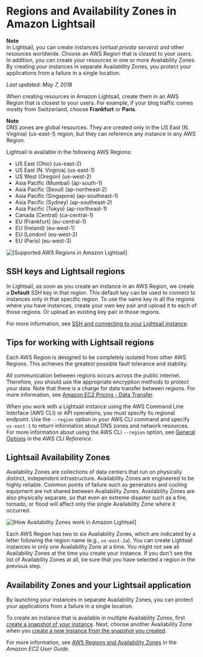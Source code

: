 # Regions and Availability Zones in Amazon Lightsail<a name="understanding-regions-and-availability-zones-in-amazon-lightsail"></a>

**Note**  
In Lightsail, you can create instances \(*virtual private servers*\) and other resources worldwide\. Choose an AWS Region that is closest to your users\. In addition, you can create your resources in one or more Availability Zones\. By creating your instances in separate Availability Zones, you protect your applications from a failure in a single location\.

 *Last updated: May 7, 2018* 

When creating resources in Amazon Lightsail, create them in an AWS Region that is closest to your users\. For example, if your blog traffic comes mostly from Switzerland, choose **Frankfurt** or **Paris**\.

**Note**  
DNS zones are global resources\. They are created only in the US East \(N\. Virginia\) \(us\-east\-1\) region, but they can reference any instance in any AWS Region\.

Lightsail is available in the following AWS Regions:
+ US East \(Ohio\) \(us\-east\-2\)
+ US East \(N\. Virginia\) \(us\-east\-1\)
+ US West \(Oregon\) \(us\-west\-2\)
+ Asia Pacific \(Mumbai\) \(ap\-south\-1\)
+ Asia Pacific \(Seoul\) \(ap\-northeast\-2\)
+ Asia Pacific \(Singapore\) \(ap\-southeast\-1\)
+ Asia Pacific \(Sydney\) \(ap\-southeast\-2\)
+ Asia Pacific \(Tokyo\) \(ap\-northeast\-1\)
+ Canada \(Central\) \(ca\-central\-1\)
+ EU \(Frankfurt\) \(eu\-central\-1\)
+ EU \(Ireland\) \(eu\-west\-1\)
+ EU \(London\) \(eu\-west\-2\)
+ EU \(Paris\) \(eu\-west\-3\)

![\[Supported AWS Regions in Amazon Lightsail\]](https://d9yljz1nd5001.cloudfront.net/en_us/a7664053563006144d6133a21b463972/images/amazon-lightsail-regions_720.png)

## SSH keys and Lightsail regions<a name="ssh-keys-and-regions"></a>

In Lightsail, as soon as you create an instance in an AWS Region, we create a **Default** SSH key in that region\. This default key can be used to connect to instances only in that specific region\. To use the same key in all the regions where you have instances, create your own key pair and upload it to each of those regions\. Or upload an existing key pair in those regions\.

For more information, see [SSH and connecting to your Lightsail instance](understanding-ssh-in-amazon-lightsail.md)\.

## Tips for working with Lightsail regions<a name="tips-working-with-regions"></a>

Each AWS Region is designed to be completely isolated from other AWS Regions\. This achieves the greatest possible fault tolerance and stability\.

All communication between regions occurs across the public internet\. Therefore, you should use the appropriate encryption methods to protect your data\. Note that there is a charge for data transfer between regions\. For more information, see [Amazon EC2 Pricing \- Data Transfer](https://aws.amazon.com/ec2/pricing/on-demand/#Data_Transfer)\.

When you work with a Lightsail instance using the AWS Command Line Interface \(AWS CLI\) or API operations, you must specify its regional endpoint\. Use the `--region` option in your AWS CLI command and specify `us-east-1` to return information about DNS zones and network resources\. For more information about using the AWS CLI `--region` option, see [General Options](http://docs.aws.amazon.com/cli/latest/topic/config-vars.html#general-options) in the *AWS CLI Reference*\.

## Lightsail Availability Zones<a name="availability-zones"></a>

Availability Zones are collections of data centers that run on physically distinct, independent infrastructure\. Availability Zones are engineered to be highly reliable\. Common points of failure such as generators and cooling equipment are not shared between Availability Zones\. Availability Zones are also physically separate, so that even an extreme disaster such as a fire, tornado, or flood will affect only the single Availability Zone where it occurred\.

![\[How Availability Zones work in Amazon Lightsail\]](https://d9yljz1nd5001.cloudfront.net/en_us/a7664053563006144d6133a21b463972/images/amazon-lightsail-availability-zones-example.png)

Each AWS Region has two to six Availability Zones, which are indicated by a letter following the region name \(e\.g\., `us-east-2a`\)\. You can create Lightsail instances in only one Availability Zone at a time\. You might not see all Availability Zones at the time you create your instance\. If you don't see the list of Availability Zones at all, be sure that you have selected a region in the previous step\.

## Availability Zones and your Lightsail application<a name="why-regions-and-availability-zones"></a>

By launching your instances in separate Availability Zones, you can protect your applications from a failure in a single location\.

To create an instance that is available in multiple Availability Zones, first [create a snapshot of your instance](understanding-instance-snapshots-in-amazon-lightsail.md)\. Next, choose another Availability Zone when you [create a new instance from the snapshot you created](lightsail-how-to-create-instance-from-snapshot.md)\.

For more information, see [AWS Regions and Availability Zones](http://docs.aws.amazon.com/AWSEC2/latest/UserGuide/using-regions-availability-zones.html) in the *Amazon EC2 User Guide*\.